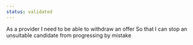 ```yaml
---
status: validated
---
```


As a provider
I need to be able to withdraw an offer
So that I can stop an unsuitable candidate from progressing by mistake
